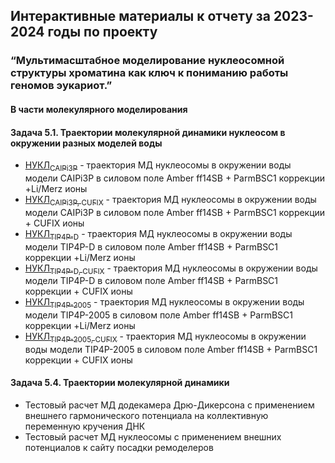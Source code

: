 ##  Интерактивные материалы к отчету за 2023-2024 годы по проекту
### “Мультимасштабное моделирование нуклеосомной структуры хроматина как ключ к пониманию работы геномов эукариот.”

#### В части молекулярного моделирования
#### Задача 5.1. Траектории молекулярной динамики нуклеосом в окружении разных моделей воды 
* [НУКЛ<sub>CAIPi3P</sub>](trajectories/ncp_caipi3p) - траектория МД нуклеосомы в окружении воды модели CAIPi3P в силовом поле Amber ff14SB + ParmBSC1 коррекции +Li/Merz ионы 
* [НУКЛ<sub>CAIPi3P, CUFIX</sub>](trajectories/ncp_caipi3p_cufix) - траектория МД нуклеосомы в окружении воды модели CAIPi3P в силовом поле Amber ff14SB + ParmBSC1 коррекции + CUFIX ионы 
* [НУКЛ<sub>TIP4P-D</sub>](trajectories/ncp_tip4pd) - траектория МД нуклеосомы в окружении воды модели TIP4P-D в силовом поле Amber ff14SB + ParmBSC1 коррекции +Li/Merz ионы 
* [НУКЛ<sub>TIP4P-D, CUFIX</sub>](trajectories/ncp_tip4pd_cufix) - траектория МД нуклеосомы в окружении воды модели TIP4P-D в силовом поле Amber ff14SB + ParmBSC1 коррекции + CUFIX ионы 
* [НУКЛ<sub>TIP4P-2005</sub>](trajectories/ncp_tip4p2005) - траектория МД нуклеосомы в окружении воды модели TIP4P-2005 в силовом поле Amber ff14SB + ParmBSC1 коррекции +Li/Merz ионы 
* [НУКЛ<sub>TIP4P-2005, CUFIX</sub>](trajectories/ncp_tip4p2005_cufix) - траектория МД нуклеосомы в окружении воды модели TIP4P-2005 в силовом поле Amber ff14SB + ParmBSC1 коррекции + CUFIX ионы 

#### Задача 5.4. Траектории молекулярной динамики 
* Тестовый расчет МД додекамера Дрю-Дикерсона с применением внешнего гармонического потенциала на коллективную переменную кручения ДНК 
* Тестовый расчет МД нуклеосомы с применением внешних потенциалов к сайту посадки ремоделеров 

